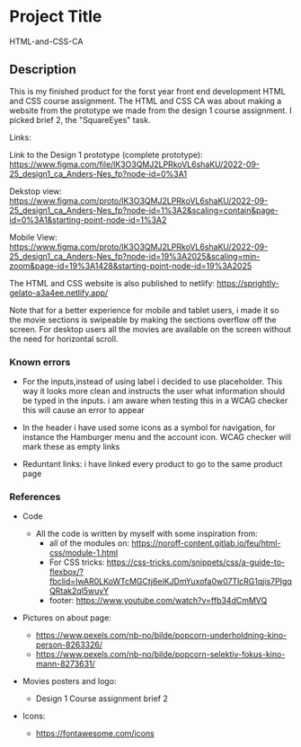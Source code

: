 # Project Title

HTML-and-CSS-CA

## Description

This is my finished product for the forst year front end development HTML and CSS course assignment.
The HTML and CSS CA was about making a website from the prototype we made from the design 1 course assignment. I picked brief 2, the "SquareEyes" task.

Links:

Link to the Design 1 prototype (complete prototype): https://www.figma.com/file/lK3O3QMJ2LPRkoVL6shaKU/2022-09-25_design1_ca_Anders-Nes_fp?node-id=0%3A1

Dekstop view: https://www.figma.com/proto/lK3O3QMJ2LPRkoVL6shaKU/2022-09-25_design1_ca_Anders-Nes_fp?node-id=1%3A2&scaling=contain&page-id=0%3A1&starting-point-node-id=1%3A2

Mobile View: https://www.figma.com/proto/lK3O3QMJ2LPRkoVL6shaKU/2022-09-25_design1_ca_Anders-Nes_fp?node-id=19%3A2025&scaling=min-zoom&page-id=19%3A1428&starting-point-node-id=19%3A2025

The HTML and CSS website is also published to netlify: https://sprightly-gelato-a3a4ee.netlify.app/

Note that for a better experience for mobile and tablet users, i made it so the movie sections is swipeable by making the sections overflow off the screen. For desktop users all the movies are available on the screen without the need for horizontal scroll.

### Known errors

- For the inputs,instead of using label i decided to use placeholder. This way it looks more clean and instructs the user what information should be typed in the inputs. i am aware when testing this in a WCAG checker this will cause an error to appear

- In the header i have used some icons as a symbol for navigation, for instance the Hamburger menu and the account icon. WCAG checker will mark these as empty links

- Reduntant links: i have linked every product to go to the same product page

### References

- Code

  - All the code is written by myself with some inspiration from:
    - all of the modules on: https://noroff-content.gitlab.io/feu/html-css/module-1.html
    - For CSS tricks: https://css-tricks.com/snippets/css/a-guide-to-flexbox/?fbclid=IwAR0LKoWTcMGCtj6eiKJDmYuxofa0w07TlcRG1qjis7PIgqQRtak2ql5wuyY
    - footer: https://www.youtube.com/watch?v=ffb34dCmMVQ

- Pictures on about page:

  - https://www.pexels.com/nb-no/bilde/popcorn-underholdning-kino-person-8263326/
  - https://www.pexels.com/nb-no/bilde/popcorn-selektiv-fokus-kino-mann-8273631/

- Movies posters and logo:

  - Design 1 Course assignment brief 2

- Icons:
  - https://fontawesome.com/icons
